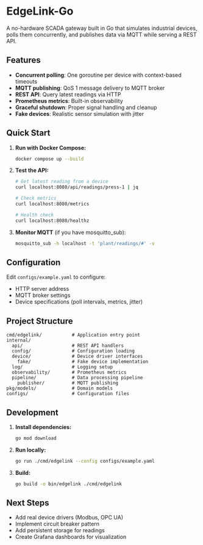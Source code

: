 # EdgeLink-Go

A no-hardware SCADA gateway built in Go that simulates industrial devices, polls them concurrently, and publishes data via MQTT while serving a REST API.

## Features

- **Concurrent polling**: One goroutine per device with context-based timeouts
- **MQTT publishing**: QoS 1 message delivery to MQTT broker
- **REST API**: Query latest readings via HTTP
- **Prometheus metrics**: Built-in observability 
- **Graceful shutdown**: Proper signal handling and cleanup
- **Fake devices**: Realistic sensor simulation with jitter

## Quick Start

1. **Run with Docker Compose:**
   ```bash
   docker compose up --build
   ```

2. **Test the API:**
   ```bash
   # Get latest reading from a device
   curl localhost:8080/api/readings/press-1 | jq
   
   # Check metrics
   curl localhost:8080/metrics
   
   # Health check
   curl localhost:8080/healthz
   ```

3. **Monitor MQTT** (if you have mosquitto_sub):
   ```bash
   mosquitto_sub -h localhost -t 'plant/readings/#' -v
   ```

## Configuration

Edit `configs/example.yaml` to configure:
- HTTP server address
- MQTT broker settings  
- Device specifications (poll intervals, metrics, jitter)

## Project Structure

```
cmd/edgelink/           # Application entry point
internal/
  api/                  # REST API handlers
  config/               # Configuration loading
  device/               # Device driver interfaces
    fake/               # Fake device implementation
  log/                  # Logging setup
  observability/        # Prometheus metrics
  pipeline/             # Data processing pipeline
    publisher/          # MQTT publishing
pkg/models/             # Domain models
configs/                # Configuration files
```

## Development

1. **Install dependencies:**
   ```bash
   go mod download
   ```

2. **Run locally:**
   ```bash
   go run ./cmd/edgelink --config configs/example.yaml
   ```

3. **Build:**
   ```bash
   go build -o bin/edgelink ./cmd/edgelink
   ```

## Next Steps

- Add real device drivers (Modbus, OPC UA)
- Implement circuit breaker pattern
- Add persistent storage for readings
- Create Grafana dashboards for visualization
